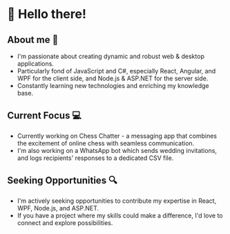 # 👋 Hello there!

## About me 📝
- I'm passionate about creating dynamic and robust web & desktop applications.
- Particularly fond of JavaScript and C#, especially React, Angular, and WPF for the client side, and Node.js & ASP.NET for the server side.
- Constantly learning new technologies and enriching my knowledge base.

## Current Focus 💻
- Currently working on Chess Chatter - a messaging app that combines the excitement of online chess with seamless communication.
- I'm also working on a WhatsApp bot which sends wedding invitations, and logs recipients' responses to a dedicated CSV file. 

## Seeking Opportunities 🔍
- I'm actively seeking opportunities to contribute my expertise in React, WPF, Node.js, and ASP.NET.
- If you have a project where my skills could make a difference, I'd love to connect and explore possibilities.
